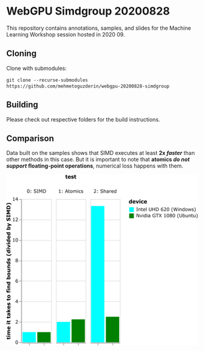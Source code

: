 # WebGPU Simdgroup 20200828

This repository contains annotations, samples, and slides for the Machine Learning Workshop session hosted in 2020 09.


## Cloning

Clone with submodules:
```
git clone --recurse-submodules https://github.com/mehmetoguzderin/webgpu-20200828-simdgroup
```


## Building

Please check out respective folders for the build instructions.


## Comparison

Data built on the samples shows that SIMD executes at least **2x _faster_** than other methods in this case. But it is important to note that **atomics _do not support_ floating-point operations**, numerical loss happens with them.

![](./docs/webgpu-20200910-simdgroup.png)
